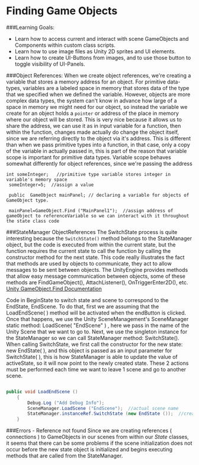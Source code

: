 # Finding Game Objects


###Learning Goals:
- Learn how to access current and interact with scene GameObjects and Components within custom class scripts.
- Learn how to use image files as Unity 2D sprites and UI elements.
- Learn how to create UI-Buttons from images, and to use those button to toggle visibility of UI-Panels.

###Object References: 
When we create object references, we're creating a variable that stores a memory address for an object.  For primitive data-types, variables are a labeled space in memory that stores data of the type that we specified when we defined the variable.  However, objects are more complex data types, the system can't know in advance how large of a space in memory we might need for our object, so instead the variable we create for an object holds a ``pointer`` or address of the place in memory where our object will be stored.  This is very nice because it allows us to share the address, we can use it as in input variable for a function, then within the function, changes made actually do change the object itself, since we are referring directly to the object via it's address.  This is different than when we pass primitive types into a function, in that case, only a copy of the variable in actually passed in, this is part of the reason that variable scope is important for primitive data types.  Variable scope behaves somewhat  differently for object references, since we're passing the address

   ```
int someInteger;   //primitive type variable stores integer in variable's memory space
    someInteger=5;  //assign a value

    public  GameObject mainPanel; // declaring a variable for objects of GameObject type.

    mainPanel=GameObject.Find ("MainPanel1");  //assign address of gameObject to referenceVariable so we can interact with it throughout the state class code

   ```
###StateManager ObjectReferences
The SwitchState process is quite interesting because the `SwitchState()` method belongs to the StateManager object, but the code is executed from within the current state, but the function requires the current state to call the function by calling the constructor method for the next state.  This code really illustrates the fact that methods are used by objects to communicate, they act to allow messages to be sent between objects. 
The UnityEngine provides methods that allow easy message communication between objects, some of these methods are FindGameObject(), AttachListener(), OnTriggerEnter2D(), etc. [Unity GameObject.Find Documentation](http://docs.unity3d.com/ScriptReference/GameObject.Find.html)

Code in BeginState to switch state and scene to correspond to the EndState, EndScene.  To do that, first we are assuming that the LoadEndScene( ) method will be activated when the endButton is clicked.  Once that happens, we use the Unity SceneManagement's SceneManager static method: LoadScene( "EndScene" ) , here we pass in the name of the Unity Scene that we want to go to.  Next, we use the singleton instance for the StateManager so we can call StateManager method: SwitchState().  When calling SwitchState, we first call the constructor for the new state: new EndState( ), and this object is passed as an input parameter for SwitchState( ), this is how StateManager is able to update the value of activeState, so it will now point to the newly created state.
These 2 actions must be performed each time we want to leave 1 scene and go to another scene.

```java

public void LoadEndScene ()
	{  
		Debug.Log ("Add Debug Info");
		SceneManager.LoadScene ("EndScene");  //actual scene name
		StateManager.instanceRef.SwitchState (new EndState ());  //create new state, pass to StateManager
	}
```
###Errors - Reference not found
Since we are creating references ( connections ) to GameObjects in our scenes from within our *State* classes, it seems that there can be some problems if the scene initialization does not occur before the new state object is initialized and begins executing methods that are called from the StateManager. 


   


